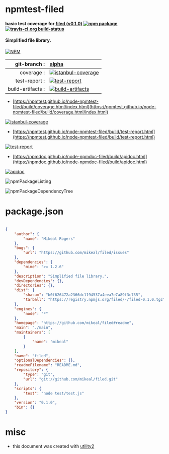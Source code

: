 # npmtest-filed

#### basic test coverage for  [filed (v0.1.0)](https://github.com/mikeal/filed#readme)  [![npm package](https://img.shields.io/npm/v/npmtest-filed.svg?style=flat-square)](https://www.npmjs.org/package/npmtest-filed) [![travis-ci.org build-status](https://api.travis-ci.org/npmtest/node-npmtest-filed.svg)](https://travis-ci.org/npmtest/node-npmtest-filed)

#### Simplified file library.

[![NPM](https://nodei.co/npm/filed.png?downloads=true&downloadRank=true&stars=true)](https://www.npmjs.com/package/filed)

| git-branch : | [alpha](https://github.com/npmtest/node-npmtest-filed/tree/alpha)|
|--:|:--|
| coverage : | [![istanbul-coverage](https://npmtest.github.io/node-npmtest-filed/build/coverage.badge.svg)](https://npmtest.github.io/node-npmtest-filed/build/coverage.html/index.html)|
| test-report : | [![test-report](https://npmtest.github.io/node-npmtest-filed/build/test-report.badge.svg)](https://npmtest.github.io/node-npmtest-filed/build/test-report.html)|
| build-artifacts : | [![build-artifacts](https://npmtest.github.io/node-npmtest-filed/glyphicons_144_folder_open.png)](https://github.com/npmtest/node-npmtest-filed/tree/gh-pages/build)|

- [https://npmtest.github.io/node-npmtest-filed/build/coverage.html/index.html](https://npmtest.github.io/node-npmtest-filed/build/coverage.html/index.html)

[![istanbul-coverage](https://npmtest.github.io/node-npmtest-filed/build/screenCapture.buildCi.browser.%252Ftmp%252Fbuild%252Fcoverage.lib.html.png)](https://npmtest.github.io/node-npmtest-filed/build/coverage.html/index.html)

- [https://npmtest.github.io/node-npmtest-filed/build/test-report.html](https://npmtest.github.io/node-npmtest-filed/build/test-report.html)

[![test-report](https://npmtest.github.io/node-npmtest-filed/build/screenCapture.buildCi.browser.%252Ftmp%252Fbuild%252Ftest-report.html.png)](https://npmtest.github.io/node-npmtest-filed/build/test-report.html)

- [https://npmdoc.github.io/node-npmdoc-filed/build/apidoc.html](https://npmdoc.github.io/node-npmdoc-filed/build/apidoc.html)

[![apidoc](https://npmdoc.github.io/node-npmdoc-filed/build/screenCapture.buildCi.browser.%252Ftmp%252Fbuild%252Fapidoc.html.png)](https://npmdoc.github.io/node-npmdoc-filed/build/apidoc.html)

![npmPackageListing](https://npmtest.github.io/node-npmtest-filed/build/screenCapture.npmPackageListing.svg)

![npmPackageDependencyTree](https://npmtest.github.io/node-npmtest-filed/build/screenCapture.npmPackageDependencyTree.svg)



# package.json

```json

{
    "author": {
        "name": "Mikeal Rogers"
    },
    "bugs": {
        "url": "https://github.com/mikeal/filed/issues"
    },
    "dependencies": {
        "mime": ">= 1.2.6"
    },
    "description": "Simplified file library.",
    "devDependencies": {},
    "directories": {},
    "dist": {
        "shasum": "b0f626472a2366dc1194537a4eea7e7a89f3c735",
        "tarball": "https://registry.npmjs.org/filed/-/filed-0.1.0.tgz"
    },
    "engines": {
        "node": "*"
    },
    "homepage": "https://github.com/mikeal/filed#readme",
    "main": "./main",
    "maintainers": [
        {
            "name": "mikeal"
        }
    ],
    "name": "filed",
    "optionalDependencies": {},
    "readmeFilename": "README.md",
    "repository": {
        "type": "git",
        "url": "git://github.com/mikeal/filed.git"
    },
    "scripts": {
        "test": "node test/test.js"
    },
    "version": "0.1.0",
    "bin": {}
}
```



# misc
- this document was created with [utility2](https://github.com/kaizhu256/node-utility2)
